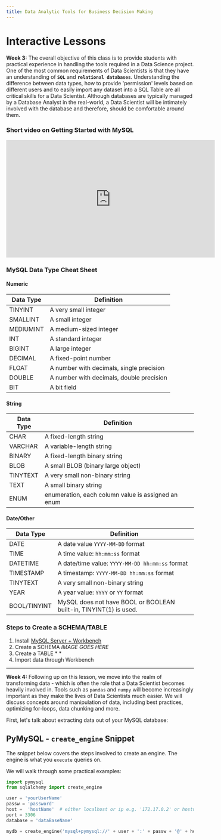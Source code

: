 ```yaml
---
title: Data Analytic Tools for Business Decision Making
---
```



# Interactive Lessons
__Week 3:__ The overall objective of this class is to provide students with practical experience in handling the tools required in a Data Science project. One of the most common requirements of Data Scientists is that they have an understanding of **`SQL`** and **`relational databases`**. Understanding the difference between data types, how to provide 'permission' levels based on different users and to easily import any dataset into a SQL Table are all critical skills for a Data Scientist. Although databases are typically managed by a Database Analyst in the real-world, a Data Scientist will be intimately involved with the database and therefore, should be comfortable around them. 

### Short video on Getting Started with MySQL
<iframe width="560" height="315" src="https://www.youtube.com/embed/e1LPfehYSgg" frameborder="0" allow="accelerometer; autoplay; encrypted-media; gyroscope; picture-in-picture" allowfullscreen></iframe>


### MySQL Data Type Cheat Sheet
#### Numeric

| Data Type  | Definition |  
| ----- | ----- |
| TINYINT  | A very small integer |
| SMALLINT  | A small integer |
| MEDIUMINT  | A medium-sized integer |
| INT  | A standard integer |
| BIGINT  | A large integer |
| DECIMAL  | A fixed-point number |
| FLOAT  | A number with decimals, single precision |
| DOUBLE  | A number with decimals, double precision |
| BIT  | A bit field |
 
 
#### String

| Data Type  | Definition  |
|---|---|
| CHAR  | A fixed-length string  |
| VARCHAR  | A variable-length string  |
| BINARY  | A fixed-length binary string  |
| BLOB  | A small BLOB (binary large object)  |
| TINYTEXT  | A very small non-binary string  |
| TEXT  | A small binary string  |
| ENUM  | enumeration, each column value is assigned an enum  |


#### Date/Other

| Data Type  | Definition  |
|---|---|
| DATE  | A date value `YYYY-MM-DD` format  |
| TIME  | A time value: `hh:mm:ss` format  |
| DATETIME  | A date/time value: `YYYY-MM-DD hh:mm:ss` format  |
| TIMESTAMP  | A timestamp: ` YYYY-MM-DD hh:mm:ss ` format  |
| TINYTEXT  | A very small non-binary string  |
| YEAR  | A year value: `YYYY` or `YY` format  |
| BOOL/TINYINT  | MySQL does not have BOOL or BOOLEAN built-in, TINYINT(1) is used.  |


### Steps to Create a SCHEMA/TABLE
1. Install [MySQL Server + Workbench](https://dev.mysql.com/downloads/installer/) 
2. Create a SCHEMA *IMAGE GOES HERE*
3. Create a TABLE  * *
4. Import data through Workbench
--- 

__Week 4:__ Following up on this lesson, we move into the realm of transforming data - which is often the role that a Data Scientist becomes heavily involved in. Tools such as `pandas` and `numpy` will become increasingly important as they make the lives of Data Scientists much easier. We will discuss concepts around manipulation of data, including best practices, optimizing for-loops, data chunking and more. 


First, let's talk about extracting data out of your MySQL database: 

## PyMySQL - `create_engine` Snippet

The snippet below covers the steps involved to create an engine. The engine is what you `execute` queries on. 

We will walk through some practical examples: 

```python
import pymysql
from sqlalchemy import create_engine

user = 'yourUserName'
passw = 'password'
host =  'hostName'  # either localhost or ip e.g. '172.17.0.2' or hostname address 
port = 3306 
database = 'dataBaseName'

mydb = create_engine('mysql+pymysql://' + user + ':' + passw + '@' + host + ':' + str(port) + '/' + database , echo=False)
```
